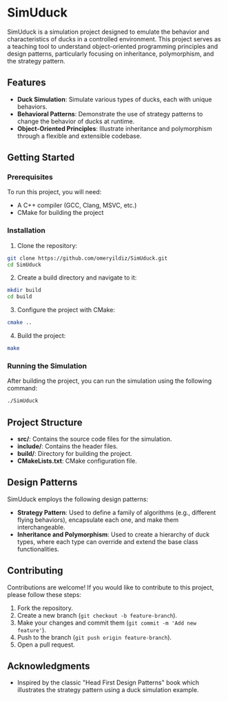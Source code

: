 # SimUduck

SimUduck is a simulation project designed to emulate the behavior and characteristics of ducks in a controlled environment. This project serves as a teaching tool to understand object-oriented programming principles and design patterns, particularly focusing on inheritance, polymorphism, and the strategy pattern.

## Features

- **Duck Simulation**: Simulate various types of ducks, each with unique behaviors.
- **Behavioral Patterns**: Demonstrate the use of strategy patterns to change the behavior of ducks at runtime.
- **Object-Oriented Principles**: Illustrate inheritance and polymorphism through a flexible and extensible codebase.

## Getting Started

### Prerequisites

To run this project, you will need:

- A C++ compiler (GCC, Clang, MSVC, etc.)
- CMake for building the project

### Installation

1. Clone the repository:

```sh
git clone https://github.com/omeryildiz/SimUduck.git
cd SimUduck
```

2. Create a build directory and navigate to it:

```sh
mkdir build
cd build
```

3. Configure the project with CMake:

```sh
cmake ..
```

4. Build the project:

```sh
make
```

### Running the Simulation

After building the project, you can run the simulation using the following command:

```sh
./SimUduck
```

## Project Structure

- **src/**: Contains the source code files for the simulation.
- **include/**: Contains the header files.
- **build/**: Directory for building the project.
- **CMakeLists.txt**: CMake configuration file.

## Design Patterns

SimUduck employs the following design patterns:

- **Strategy Pattern**: Used to define a family of algorithms (e.g., different flying behaviors), encapsulate each one, and make them interchangeable.
- **Inheritance and Polymorphism**: Used to create a hierarchy of duck types, where each type can override and extend the base class functionalities.

## Contributing

Contributions are welcome! If you would like to contribute to this project, please follow these steps:

1. Fork the repository.
2. Create a new branch (`git checkout -b feature-branch`).
3. Make your changes and commit them (`git commit -m 'Add new feature'`).
4. Push to the branch (`git push origin feature-branch`).
5. Open a pull request.


## Acknowledgments

- Inspired by the classic "Head First Design Patterns" book which illustrates the strategy pattern using a duck simulation example.

